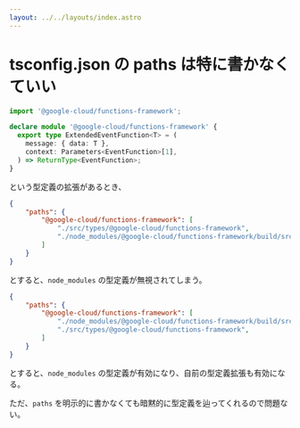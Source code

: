 ```yaml
---
layout: ../../layouts/index.astro
---
```


# tsconfig.json の paths は特に書かなくていい

```ts
import '@google-cloud/functions-framework';

declare module '@google-cloud/functions-framework' {
  export type ExtendedEventFunction<T> = (
    message: { data: T },
    context: Parameters<EventFunction>[1],
  ) => ReturnType<EventFunction>;
}
```

という型定義の拡張があるとき、

```json
{
    "paths": {
        "@google-cloud/functions-framework": [
            "./src/types/@google-cloud/functions-framework",
            "./node_modules/@google-cloud/functions-framework/build/src/functions",
        ]
    }
}
```

とすると、`node_modules` の型定義が無視されてしまう。

```json
{
    "paths": {
        "@google-cloud/functions-framework": [
            "./node_modules/@google-cloud/functions-framework/build/src/functions",
            "./src/types/@google-cloud/functions-framework",
        ]
    }
}
```

とすると、`node_modules` の型定義が有効になり、自前の型定義拡張も有効になる。

ただ、`paths` を明示的に書かなくても暗黙的に型定義を辿ってくれるので問題ない。
